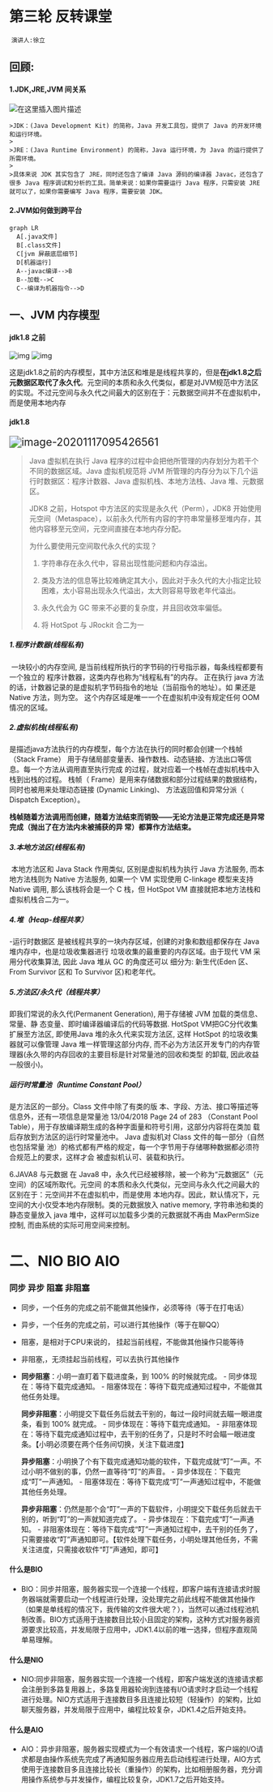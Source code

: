 # 						第三轮 反转课堂									

​																	`演讲人:徐立`

## 回顾: 

#### 	1.JDK,JRE,JVM 间关系

![在这里插入图片描述](https://img-blog.csdnimg.cn/20190328092803391.png)

	>JDK：(Java Development Kit) 的简称，Java 开发工具包，提供了 Java 的开发环境和运行环境。
	>
	>JRE：(Java Runtime Environment) 的简称，Java 运行环境，为 Java 的运行提供了所需环境。
	>
	>具体来说 JDK 其实包含了 JRE，同时还包含了编译 Java 源码的编译器 Javac，还包含了很多 Java 程序调试和分析的工具。简单来说：如果你需要运行 Java 程序，只需安装 JRE 就可以了，如果你需要编写 Java 程序，需要安装 JDK。

#### 	2.JVM如何做到跨平台

```mermaid
graph LR
  A[.java文件]
  B[.class文件]
  C[jvm 屏蔽底层细节]
  D[机器运行]
  A--javac编译-->B
  B--加载-->C
  C--编译为机器指令-->D
```

## 一、JVM 内存模型

#### jdk1.8 之前

![img](https://img-blog.csdn.net/20180706094318187) ![img](https://img-blog.csdn.net/20180706095924421?watermark/2/text/aHR0cHM6Ly9ibG9nLmNzZG4ubmV0L3FxXzM5NDcwNzMz/font/5a6L5L2T/fontsize/400/fill/I0JBQkFCMA==/dissolve/70)



这是jdk1.8之前的内存模型，其中方法区和堆是是线程共享的，但是**在jdk1.8之后**
**元数据区取代了永久代**。元空间的本质和永久代类似，都是对JVM规范中方法区的实现。不过元空间与永久代之间最大的区别在于：元数据空间并不在虚拟机中，而是使用本地内存

#### jdk1.8

<img src="C:\Users\Lenovo\AppData\Roaming\Typora\typora-user-images\image-20201117095426561.png" alt="image-20201117095426561" style="zoom:150%;" />

>Java 虚拟机在执行 Java 程序的过程中会把他所管理的内存划分为若干个不同的数据区域。Java 虚拟机规范将 JVM 所管理的内存分为以下几个运行时数据区：程序计数器、Java 虚拟机栈、本地方法栈、Java 堆、元数据区。
>
>JDK8 之前，Hotspot 中方法区的实现是永久代（Perm），JDK8 开始使用元空间（Metaspace），以前永久代所有内容的字符串常量移至堆内存，其他内容移至元空间，元空间直接在本地内存分配。
>
>为什么要使用元空间取代永久代的实现？
>
>1.  字符串存在永久代中，容易出现性能问题和内存溢出。
>
>2.  类及方法的信息等比较难确定其大小，因此对于永久代的大小指定比较困难，太小容易出现永久代溢出，太大则容易导致老年代溢出。
>
>3.  永久代会为 GC 带来不必要的复杂度，并且回收效率偏低。
>
>4.  将 HotSpot 与 JRockit 合二为一

##### 1.程序计数器(线程私有) 

​	一块较小的内存空间, 是当前线程所执行的字节码的行号指示器，每条线程都要有一个独立的 程序计数器，这类内存也称为“线程私有”的内存。 正在执行 java 方法的话，计数器记录的是虚拟机字节码指令的地址（当前指令的地址）。如 果还是 Native 方法，则为空。 这个内存区域是唯一一个在虚拟机中没有规定任何 OOM 情况的区域。

##### 2.虚拟机栈(线程私有) 

​	是描述java方法执行的内存模型，每个方法在执行的同时都会创建一个栈帧（Stack Frame） 用于存储局部变量表、操作数栈、动态链接、方法出口等信息。每一个方法从调用直至执行完成 的过程，就对应着一个栈帧在虚拟机栈中入栈到出栈的过程。 栈帧（ Frame）是用来存储数据和部分过程结果的数据结构，同时也被用来处理动态链接 (Dynamic Linking)、 方法返回值和异常分派（ Dispatch Exception）。

​	**栈帧随着方法调用而创建，随着方法结束而销毁——无论方法是正常完成还是异常完成（抛出了在方法内未被捕获的异 常）都算作方法结束。**

##### 3.本地方法区(线程私有)

​	 本地方法区和 Java Stack 作用类似, 区别是虚拟机栈为执行 Java 方法服务, 而本地方法栈则为 Native 方法服务, 如果一个 VM 实现使用 C-linkage 模型来支持 Native 调用, 那么该栈将会是一个 C 栈，但 HotSpot VM 直接就把本地方法栈和虚拟机栈合二为一。

##### 4.堆（Heap-线程共享）

-运行时数据区 是被线程共享的一块内存区域，创建的对象和数组都保存在 Java 堆内存中，也是垃圾收集器进行 垃圾收集的最重要的内存区域。由于现代 VM 采用分代收集算法, 因此 Java 堆从 GC 的角度还可以 细分为: 新生代(Eden 区、From Survivor 区和 To Survivor 区)和老年代。

#####  5.方法区/永久代（线程共享） 

即我们常说的永久代(Permanent Generation), 用于存储被 JVM 加载的类信息、常量、静 态变量、即时编译器编译后的代码等数据. HotSpot VM把GC分代收集扩展至方法区, 即使用Java 堆的永久代来实现方法区, 这样 HotSpot 的垃圾收集器就可以像管理 Java 堆一样管理这部分内存, 而不必为方法区开发专门的内存管理器(永久带的内存回收的主要目标是针对常量池的回收和类型 的卸载, 因此收益一般很小)。 

##### 运行时常量池（Runtime Constant Pool）

是方法区的一部分。Class 文件中除了有类的版 本、字段、方法、接口等描述等信息外，还有一项信息是常量池 13/04/2018 Page 24 of 283 （Constant Pool Table），用于存放编译期生成的各种字面量和符号引用，这部分内容将在类加 载后存放到方法区的运行时常量池中。 Java 虚拟机对 Class 文件的每一部分（自然也包括常量 池）的格式都有严格的规定，每一个字节用于存储哪种数据都必须符合规范上的要求，这样才会 被虚拟机认可、装载和执行。

6.JAVA8 与元数据 在 Java8 中，永久代已经被移除，被一个称为“元数据区”（元空间）的区域所取代。元空间 的本质和永久代类似，元空间与永久代之间最大的区别在于：元空间并不在虚拟机中，而是使用 本地内存。因此，默认情况下，元空间的大小仅受本地内存限制。类的元数据放入 native memory, 字符串池和类的静态变量放入 java 堆中，这样可以加载多少类的元数据就不再由 MaxPermSize 控制, 而由系统的实际可用空间来控制。

# 二、NIO BIO AIO

### 同步 异步 阻塞 非阻塞

- 同步，一个任务的完成之前不能做其他操作，必须等待（等于在打电话）

- 异步，一个任务的完成之前，可以进行其他操作（等于在聊QQ）

- 阻塞，是相对于CPU来说的， 挂起当前线程，不能做其他操作只能等待

- 非阻塞,，无须挂起当前线程，可以去执行其他操作

- **同步阻塞**：小明一直盯着下载进度条，到 100% 的时候就完成。 - 同步体现在：等待下载完成通知。 - 阻塞体现在：等待下载完成通知过程中，不能做其他任务处理。

  **同步非阻塞**：小明提交下载任务后就去干别的，每过一段时间就去瞄一眼进度条，看到 100% 就完成。 - 同步体现在：等待下载完成通知。 - 非阻塞体现在：等待下载完成通知过程中，去干别的任务了，只是时不时会瞄一眼进度条。【小明必须要在两个任务间切换，关注下载进度】

  **异步阻塞**：小明换了个有下载完成通知功能的软件，下载完成就“叮”一声。不过小明不做别的事，仍然一直等待“叮”的声音。 - 异步体现在：下载完成“叮”一声通知。 - 阻塞体现在：等待下载完成“叮”一声通知过程中，不能做其他任务处理。

  **异步非阻塞**：仍然是那个会“叮”一声的下载软件，小明提交下载任务后就去干别的，听到“叮”的一声就知道完成了。 - 异步体现在：下载完成“叮”一声通知。 - 非阻塞体现在：等待下载完成“叮”一声通知过程中，去干别的任务了，只需要接收“叮”声通知即可。【软件处理下载任务，小明处理其他任务，不需关注进度，只需接收软件“叮”声通知，即可】

#### 什么是BIO

- BIO：同步并阻塞，服务器实现一个连接一个线程，即客户端有连接请求时服务器端就需要启动一个线程进行处理，没处理完之前此线程不能做其他操作（如果是单线程的情况下，我传输的文件很大呢？），当然可以通过线程池机制改善。BIO方式适用于连接数目比较小且固定的架构，这种方式对服务器资源要求比较高，并发局限于应用中，JDK1.4以前的唯一选择，但程序直观简单易理解。

#### 什么是NIO

- NIO:同步非阻塞，服务器实现一个连接一个线程，即客户端发送的连接请求都会注册到多路复用器上，多路复用器轮询到连接有I/O请求时才启动一个线程进行处理。NIO方式适用于连接数目多且连接比较短（轻操作）的架构，比如聊天服务器，并发局限于应用中，编程比较复杂，JDK1.4之后开始支持。

#### 什么是AIO

- AIO：异步非阻塞，服务器实现模式为一个有效请求一个线程，客户端的I/O请求都是由操作系统先完成了再通知服务器应用去启动线程进行处理，AIO方式使用于连接数目多且连接比较长（重操作）的架构，比如相册服务器，充分调用操作系统参与并发操作，编程比较复杂，JDK1.7之后开始支持。

